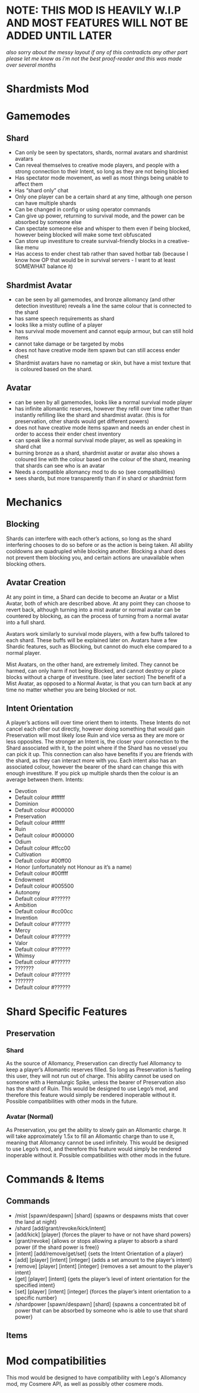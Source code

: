 # **NOTE: THIS MOD IS HEAVILY W.I.P AND MOST FEATURES WILL NOT BE ADDED UNTIL LATER**
*also sorry about the messy layout*
*if any of this contradicts any other part please let me know as i'm not the best proof-reader and this was made over several months*


# Shardmists Mod


# Gamemodes
## Shard
- Can only be seen by spectators, shards, normal avatars and shardmist avatars
- Can reveal themselves to creative mode players, and people with a strong connection to their Intent, so long as they are not being blocked
- Has spectator mode movement, as well as most things being unable to affect them
- Has “shard only” chat
- Only one player can be a certain shard at any time, although one person can have multiple shards
 - Can be changed in config or using operator commands
- Can give up power, returning to survival mode, and the power can be absorbed by someone else
- Can spectate someone else and whisper to them even if being blocked, however being blocked will make some text obfuscated
- Can store up investiture to create survival-friendly blocks in a creative-like menu
- Has access to ender chest tab rather than saved hotbar tab (because I know how OP that would be in survival servers - I want to at least SOMEWHAT balance it)

## Shardmist Avatar
- can be seen by all gamemodes, and bronze allomancy (and other detection investiture) reveals a line the same colour that is connected to the shard
- has same speech requirements as shard
- looks like a misty outline of a player
- has survival mode movement and cannot equip armour, but can still hold items
- cannot take damage or be targeted by mobs
- does not have creative mode item spawn but can still access ender chest
- Shardmist avatars have no nametag or skin, but have a mist texture that is coloured based on the shard.

## Avatar
- can be seen by all gamemodes, looks like a normal survival mode player
- has infinite allomantic reserves, however they refill over time rather than instantly refilling like the shard and shardmist avatar. (this is for preservation, other shards would get different powers)
- does not have creative mode items spawn and needs an ender chest in order to access their ender chest inventory
- can speak like a normal survival mode player, as well as speaking in shard chat
- burning bronze as a shard, shardmist avatar or avatar also shows a coloured line with the colour based on the colour of the shard, meaning that shards can see who is an avatar
 - Needs a compatible allomancy mod to do so (see compatibilities)
- sees shards, but more transparently than if in shard or shardmist form

# Mechanics
## Blocking
Shards can interfere with each other’s actions, so long as the shard interfering chooses to do so before or as the action is being taken. All ability cooldowns are quadrupled while blocking another. Blocking a shard does not prevent them blocking you, and certain actions are unavailable when blocking others.

## Avatar Creation
At any point in time, a Shard can decide to become an Avatar or a Mist Avatar, both of which are described above. At any point they can choose to revert back, although turning into a mist avatar or normal avatar can be countered by blocking, as can the process of turning from a normal avatar into a full shard.

Avatars work similarly to survival mode players, with a few buffs tailored to each shard. These buffs will be explained later on. Avatars have a few Shardic features, such as Blocking, but cannot do much else compared to a normal player.

Mist Avatars, on the other hand, are extremely limited. They cannot be harmed, can only harm if not being Blocked, and cannot destroy or place blocks without a charge of investiture. (see later section) The benefit of a Mist Avatar, as opposed to a Normal Avatar, is that you can turn back at any time no matter whether you are being blocked or not.

## Intent Orientation
A player’s actions will over time orient them to intents. These Intents do not cancel each other out directly, however doing something that would gain Preservation will most likely lose Ruin and vice versa as they are more or less opposites. The stronger an Intent is, the closer your connection to the Shard associated with it, to the point where if the Shard has no vessel you can pick it up. This connection can also have benefits if you are friends with the shard, as they can interact more with you.
Each intent also has an associated colour, however the bearer of the shard can change this with enough investiture.
If you pick up multiple shards then the colour is an average between them.
Intents:
- Devotion
 - Default colour #ffffff
- Dominion
 - Default colour #000000
- Preservation
 - Default colour #ffffff
- Ruin
 - Default colour #000000
- Odium
 - Default colour #ffcc00
- Cultivation
 - Default colour #00ff00
- Honor (unfortunately not Honour as it’s a name)
 - Default colour #00ffff
- Endowment
 - Default colour #005500
- Autonomy
 - Default colour #??????
- Ambition
 - Default colour #cc00cc
- Invention
 - Default colour #??????
- Mercy
 - Default colour #??????
- Valor
 - Default colour #??????
- Whimsy
 - Default colour #??????
- ???????
 - Default colour #??????
- ???????
 - Default colour #??????


# Shard Specific Features
## Preservation
### Shard
As the source of Allomancy, Preservation can directly fuel Allomancy to keep a player’s Allomantic reserves filled. So long as Preservation is fueling this user, they will not run out of charge. This ability cannot be used on someone with a Hemalurgic Spike, unless the bearer of Preservation also has the shard of Ruin.
This would be designed to use Lego’s mod, and therefore this feature would simply be rendered inoperable without it. Possible compatibilities with other mods in the future.

### Avatar (Normal)
As Preservation, you get the ability to slowly gain an Allomantic charge. It will take approximately 1.5x to fill an Allomantic charge than to use it, meaning that Allomancy cannot be used infinitely.
This would be designed to use Lego’s mod, and therefore this feature would simply be rendered inoperable without it. Possible compatibilities with other mods in the future.



# Commands & Items
## Commands
- /mist [spawn/despawn] [shard] {spawns or despawns mists that cover the land at night}
- /shard [add/grant/revoke/kick/intent]
 - [add/kick] [player] {forces the player to have or not have shard powers}
 - [grant/revoke] {allows or stops allowing a player to absorb a shard power (if the shard power is free)}
 - [intent] [add/remove/get/set] {sets the Intent Orientation of a player}
  - [add] [player] [intent] [integer] {adds a set amount to the player’s intent}
  - [remove] [player] [intent] [integer] {removes a set amount to the player’s intent}
  - [get] [player] [intent] {gets the player’s level of intent orientation for the specified intent}
  - [set] [player] [intent] [integer] {forces the player’s intent orientation to a specific number}
- /shardpower [spawn/despawn] [shard] {spawns a concentrated bit of power that can be absorbed by someone who is able to use that shard power}

## Items

# Mod compatibilities
This mod would be designed to have compatibility with Lego's Allomancy mod, my Cosmere API, as well as possibly other cosmere mods.

